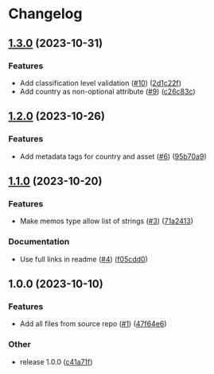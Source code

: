 # Changelog

## [1.3.0](https://github.com/equinor/atmos-validation/compare/v1.2.0...v1.3.0) (2023-10-31)


### Features

* Add classification level validation ([#10](https://github.com/equinor/atmos-validation/issues/10)) ([2d1c22f](https://github.com/equinor/atmos-validation/commit/2d1c22f88e71eda48a5e22372326163228f47454))
* Add country as non-optional attribute ([#9](https://github.com/equinor/atmos-validation/issues/9)) ([c26c83c](https://github.com/equinor/atmos-validation/commit/c26c83ccd4afa4d6bb887e8994da6d9fbd5c7e9e))

## [1.2.0](https://github.com/equinor/atmos-validation/compare/v1.1.0...v1.2.0) (2023-10-26)


### Features

* Add metadata tags for country and asset ([#6](https://github.com/equinor/atmos-validation/issues/6)) ([95b70a9](https://github.com/equinor/atmos-validation/commit/95b70a9bef97d70a2e5b920965417de9ddcc2a75))

## [1.1.0](https://github.com/equinor/atmos-validation/compare/v1.0.0...v1.1.0) (2023-10-20)


### Features

* Make memos type allow list of strings ([#3](https://github.com/equinor/atmos-validation/issues/3)) ([71a2413](https://github.com/equinor/atmos-validation/commit/71a24139a9e41fd152cbf1ae491fcc324115b955))


### Documentation

* Use full links in readme ([#4](https://github.com/equinor/atmos-validation/issues/4)) ([f05cdd0](https://github.com/equinor/atmos-validation/commit/f05cdd049c8ea2fd8d8965a746f239f89cae3eb7))

## 1.0.0 (2023-10-10)


### Features

* Add all files from source repo ([#1](https://github.com/equinor/atmos-validation/issues/1)) ([47f64e6](https://github.com/equinor/atmos-validation/commit/47f64e6b3528a8225e5ae662966e1c8b11e53616))


### Other

* release 1.0.0 ([c41a71f](https://github.com/equinor/atmos-validation/commit/c41a71fd442b62a1363f5b284bcbe923d297bcc7))
